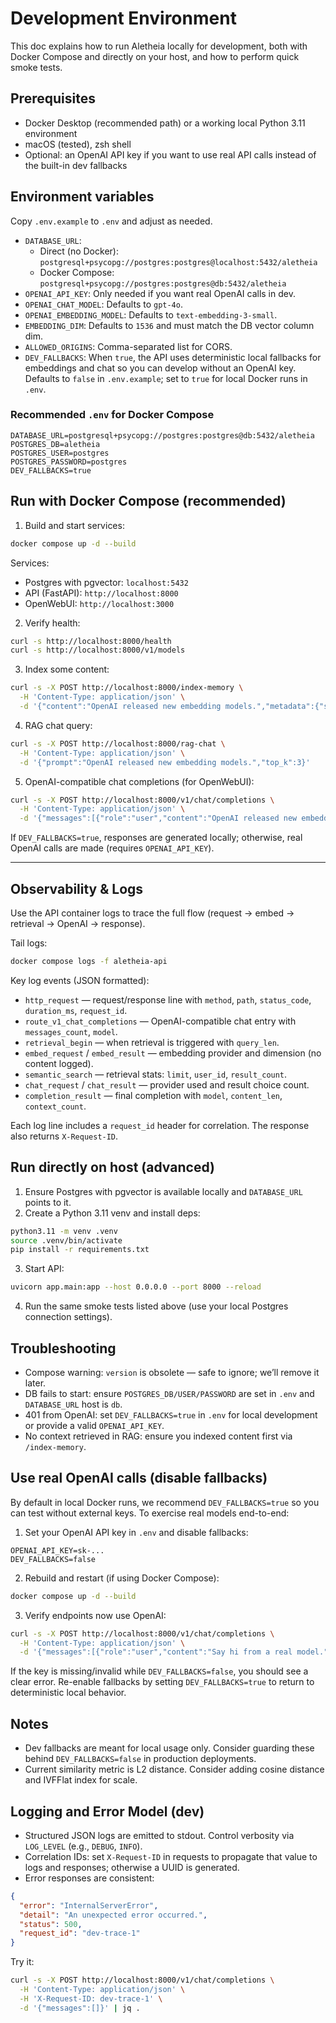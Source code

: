 # Development Environment

This doc explains how to run Aletheia locally for development, both with Docker Compose and directly on your host, and how to perform quick smoke tests.

## Prerequisites

- Docker Desktop (recommended path) or a working local Python 3.11 environment
- macOS (tested), zsh shell
- Optional: an OpenAI API key if you want to use real API calls instead of the built-in dev fallbacks

## Environment variables

Copy `.env.example` to `.env` and adjust as needed.

- `DATABASE_URL`:
  - Direct (no Docker): `postgresql+psycopg://postgres:postgres@localhost:5432/aletheia`
  - Docker Compose: `postgresql+psycopg://postgres:postgres@db:5432/aletheia`
- `OPENAI_API_KEY`: Only needed if you want real OpenAI calls in dev.
- `OPENAI_CHAT_MODEL`: Defaults to `gpt-4o`.
- `OPENAI_EMBEDDING_MODEL`: Defaults to `text-embedding-3-small`.
- `EMBEDDING_DIM`: Defaults to `1536` and must match the DB vector column dim.
- `ALLOWED_ORIGINS`: Comma-separated list for CORS.
- `DEV_FALLBACKS`: When `true`, the API uses deterministic local fallbacks for embeddings and chat so you can develop without an OpenAI key. Defaults to `false` in `.env.example`; set to `true` for local Docker runs in `.env`.

### Recommended `.env` for Docker Compose

```
DATABASE_URL=postgresql+psycopg://postgres:postgres@db:5432/aletheia
POSTGRES_DB=aletheia
POSTGRES_USER=postgres
POSTGRES_PASSWORD=postgres
DEV_FALLBACKS=true
```

## Run with Docker Compose (recommended)

1) Build and start services:

```bash
docker compose up -d --build
```

Services:
- Postgres with pgvector: `localhost:5432`
- API (FastAPI): `http://localhost:8000`
- OpenWebUI: `http://localhost:3000`

2) Verify health:

```bash
curl -s http://localhost:8000/health
curl -s http://localhost:8000/v1/models
```

3) Index some content:

```bash
curl -s -X POST http://localhost:8000/index-memory \
  -H 'Content-Type: application/json' \
  -d '{"content":"OpenAI released new embedding models.","metadata":{"source":"smoke-test"}}'
```

4) RAG chat query:

```bash
curl -s -X POST http://localhost:8000/rag-chat \
  -H 'Content-Type: application/json' \
  -d '{"prompt":"OpenAI released new embedding models.","top_k":3}'
```

5) OpenAI-compatible chat completions (for OpenWebUI):

```bash
curl -s -X POST http://localhost:8000/v1/chat/completions \
  -H 'Content-Type: application/json' \
  -d '{"messages":[{"role":"user","content":"OpenAI released new embedding models."}]}'
```

If `DEV_FALLBACKS=true`, responses are generated locally; otherwise, real OpenAI calls are made (requires `OPENAI_API_KEY`).

---

## Observability & Logs

Use the API container logs to trace the full flow (request → embed → retrieval → OpenAI → response).

Tail logs:

```bash
docker compose logs -f aletheia-api
```

Key log events (JSON formatted):
- `http_request` — request/response line with `method`, `path`, `status_code`, `duration_ms`, `request_id`.
- `route_v1_chat_completions` — OpenAI-compatible chat entry with `messages_count`, `model`.
- `retrieval_begin` — when retrieval is triggered with `query_len`.
- `embed_request` / `embed_result` — embedding provider and dimension (no content logged).
- `semantic_search` — retrieval stats: `limit`, `user_id`, `result_count`.
- `chat_request` / `chat_result` — provider used and result choice count.
- `completion_result` — final completion with `model`, `content_len`, `context_count`.

Each log line includes a `request_id` header for correlation. The response also returns `X-Request-ID`.

## Run directly on host (advanced)

1) Ensure Postgres with pgvector is available locally and `DATABASE_URL` points to it.
2) Create a Python 3.11 venv and install deps:

```bash
python3.11 -m venv .venv
source .venv/bin/activate
pip install -r requirements.txt
```

3) Start API:

```bash
uvicorn app.main:app --host 0.0.0.0 --port 8000 --reload
```

4) Run the same smoke tests listed above (use your local Postgres connection settings).

## Troubleshooting

- Compose warning: `version` is obsolete — safe to ignore; we’ll remove it later.
- DB fails to start: ensure `POSTGRES_DB/USER/PASSWORD` are set in `.env` and `DATABASE_URL` host is `db`.
- 401 from OpenAI: set `DEV_FALLBACKS=true` in `.env` for local development or provide a valid `OPENAI_API_KEY`.
- No context retrieved in RAG: ensure you indexed content first via `/index-memory`.

## Use real OpenAI calls (disable fallbacks)

By default in local Docker runs, we recommend `DEV_FALLBACKS=true` so you can test without external keys. To exercise real models end-to-end:

1) Set your OpenAI API key in `.env` and disable fallbacks:

```
OPENAI_API_KEY=sk-...
DEV_FALLBACKS=false
```

2) Rebuild and restart (if using Docker Compose):

```bash
docker compose up -d --build
```

3) Verify endpoints now use OpenAI:

```bash
curl -s -X POST http://localhost:8000/v1/chat/completions \
  -H 'Content-Type: application/json' \
  -d '{"messages":[{"role":"user","content":"Say hi from a real model."}]}' | jq .
```

If the key is missing/invalid while `DEV_FALLBACKS=false`, you should see a clear error. Re-enable fallbacks by setting `DEV_FALLBACKS=true` to return to deterministic local behavior.

## Notes

- Dev fallbacks are meant for local usage only. Consider guarding these behind `DEV_FALLBACKS=false` in production deployments.
- Current similarity metric is L2 distance. Consider adding cosine distance and IVFFlat index for scale.

## Logging and Error Model (dev)

- Structured JSON logs are emitted to stdout. Control verbosity via `LOG_LEVEL` (e.g., `DEBUG`, `INFO`).
- Correlation IDs: set `X-Request-ID` in requests to propagate that value to logs and responses; otherwise a UUID is generated.
- Error responses are consistent:

```json
{
  "error": "InternalServerError",
  "detail": "An unexpected error occurred.",
  "status": 500,
  "request_id": "dev-trace-1"
}
```

Try it:

```bash
curl -s -X POST http://localhost:8000/v1/chat/completions \
  -H 'Content-Type: application/json' \
  -H 'X-Request-ID: dev-trace-1' \
  -d '{"messages":[]}' | jq .
```
